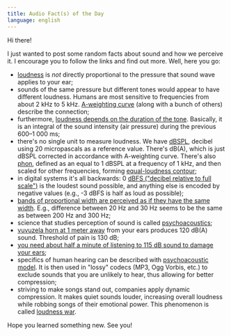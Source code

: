 ```yaml
---
title: Audio Fact(s) of the Day
language: english
---
```


Hi there!

I just wanted to post some random facts about sound and how we perceive it. I
encourage you to follow the links and find out more. Well, here you go:

* [loudness][loudness] is *not* directly proportional to the pressure that
  sound wave applies to your ear;
* sounds of the same pressure but different tones would appear to have
  different loudness. Humans are most sensitive to frequencies from about 2 kHz
  to 5 kHz. [A-weighting curve][a-weighting] (along with a bunch of others)
  describe the connection;
* furthermore, [loudness depends on the duration of the
  tone][loudness-integral]. Basically, it is an integral of the sound intensity
  (air pressure) during the previous 600–1 000 ms;
* there's no single unit to measure loudness. We have
  [dBSPL][decibel-acoustics], decibel using 20 micropascals as a reference
  value. There's dB(A), which is just dBSPL corrected in accordance with
  A-weighting curve. There's also [phon][phon], defined as an equal to 1 dBSPL
  at a frequency of 1 kHz, and then scaled for other frequencies, forming
  [equal-loudness contour][equal-loudness-contour];
* in digital systems it's all backwards: 0 [dBFS ("decibel relative to full
  scale")][dbfs] is the loudest sound possible, and anything else is encoded by
  negative values (e.g., -3 dBFS is half as loud as possible);
* [bands of proportional width are perceived as if they have the same
  width][pink-noise]. E.g., difference between 20 Hz and 30 Hz seems to be the
  same as between 200 Hz and 300 Hz;
* science that studies perception of sound is called
  [psychoacoustics][psychoacoustics];
* [vuvuzela horn at 1 meter away][sound-pressure-levels-examples] from your
  ears produces 120 dB(A) sound. Threshold of pain is 130 dB;
* [you need about half a minute of listening to 115 dB sound to damage your
  ears][deafness];
* specifics of human hearing can be described with [psychoacoustic
  model][psychoacoustic-model]. It is then used in "lossy" codecs (MP3, Ogg
  Vorbis, etc.) to exclude sounds that you are unlikely to hear, thus allowing
  for better compression;
* striving to make songs stand out, companies apply dynamic compression. It
  makes quiet sounds louder, increasing overall loudness while robbing songs of
  their emotional power. This phenomenon is called [loudness
  war][loudness-war].

Hope you learned something new. See you!

[loudness]: https://en.wikipedia.org/wiki/Loudness
[loudness-integral]: https://en.wikipedia.org/wiki/Loudness#Explanation
[a-weighting]: https://en.wikipedia.org/wiki/A-weighting
[sound-pressure-levels-examples]: https://en.wikipedia.org/wiki/Sound_pressure_level#Examples_of_sound_pressure_and_sound_pressure_levels
[decibel-acoustics]: https://en.wikipedia.org/wiki/Decibel#Acoustics_2
[phon]: https://en.wikipedia.org/wiki/Phon
[equal-loudness-contour]: https://en.wikipedia.org/wiki/Equal-loudness_contour
[psychoacoustics]: https://en.wikipedia.org/wiki/Psychoacoustics
[psychoacoustic-model]: https://en.wikipedia.org/wiki/Psychoacoustics#Software
[deafness]: https://en.wikipedia.org/wiki/Hearing_damage
[pink-noise]: https://en.wikipedia.org/wiki/Colors_of_noise#Pink_noise
[dbfs]: https://en.wikipedia.org/wiki/DBFS
[loudness-war]: https://en.wikipedia.org/wiki/Loudness_war
